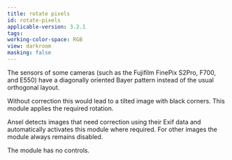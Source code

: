 ```yaml
---
title: rotate pixels
id: rotate-pixels
applicable-version: 3.2.1
tags:
working-color-space: RGB
view: darkroom
masking: false
---
```


The sensors of some cameras (such as the Fujifilm FinePix S2Pro, F700, and E550) have a diagonally oriented Bayer pattern instead of the usual orthogonal layout.

Without correction this would lead to a tilted image with black corners. This module applies the required rotation.

Ansel detects images that need correction using their Exif data and automatically activates this module where required. For other images the module always remains disabled.

The module has no controls.
